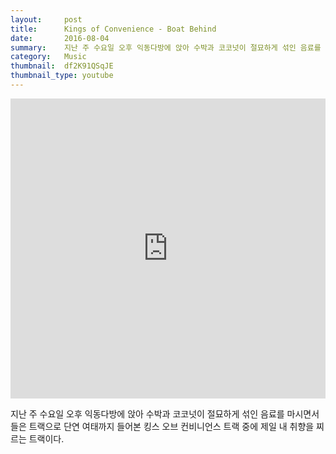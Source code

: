 ```yaml
---
layout:     post
title:      Kings of Convenience - Boat Behind
date:       2016-08-04
summary:    지난 주 수요일 오후 익동다방에 앉아 수박과 코코넛이 절묘하게 섞인 음료를 마시면서 들은 트랙으로 단연 여태까지 들어본 킹스 오브 컨비니언스 트랙 중에 제일 내 취향을 찌르는 트랙이다.
category:   Music
thumbnail:  df2K91QSqJE
thumbnail_type: youtube
---
```


<iframe width="100%" height="480" src="https://www.youtube.com/embed/df2K91QSqJE" frameborder="0" allowfullscreen=""></iframe>

지난 주 수요일 오후 익동다방에 앉아 수박과 코코넛이 절묘하게 섞인 음료를 마시면서 들은 트랙으로 단연 여태까지 들어본 킹스 오브 컨비니언스 트랙 중에 제일 내 취향을 찌르는 트랙이다.
